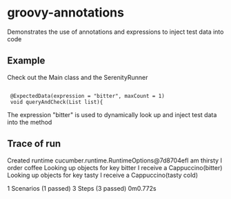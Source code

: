 # groovy-annotations

Demonstrates the use of annotations and expressions to inject test data into code

## Example

Check out the Main class and the SerenityRunner

<code>
 @ExpectedData(expression = "bitter", maxCount = 1)
 void queryAndCheck(List<Cappuccino> list){
</code>

The expression "bitter" is used to dynamically look up and inject test data into the method

## Trace of run

Created runtime cucumber.runtime.RuntimeOptions@7d8704efI am thirsty
I order coffee
Looking up objects for key bitter
I receive a Cappuccino(bitter)
Looking up objects for key tasty
I receive a Cappuccino(tasty cold)

1 Scenarios (1 passed)
3 Steps (3 passed)
0m0.772s

